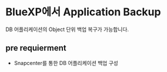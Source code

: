 # BlueXP에서 Application Backup
DB 어플리케이션의 Object 단위 백업 복구가 가능합니다.

## pre requierment
- Snapcenter를 통한 DB 어플리케이션 백업 구성

